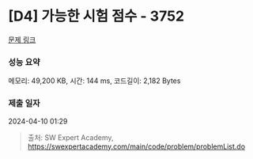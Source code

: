 # [D4] 가능한 시험 점수 - 3752 

[문제 링크](https://swexpertacademy.com/main/code/problem/problemDetail.do?contestProbId=AWHPkqBqAEsDFAUn) 

### 성능 요약

메모리: 49,200 KB, 시간: 144 ms, 코드길이: 2,182 Bytes

### 제출 일자

2024-04-10 01:29



> 출처: SW Expert Academy, https://swexpertacademy.com/main/code/problem/problemList.do